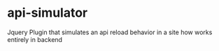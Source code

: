 api-simulator
=============

Jquery Plugin that simulates an api reload behavior in a site how works entirely in backend
